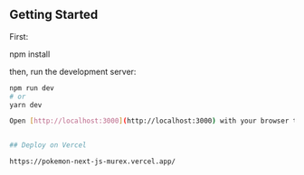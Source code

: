 ## Getting Started

First:

npm install

then, run the development server:

```bash
npm run dev
# or
yarn dev

Open [http://localhost:3000](http://localhost:3000) with your browser to see the result.


## Deploy on Vercel

https://pokemon-next-js-murex.vercel.app/
